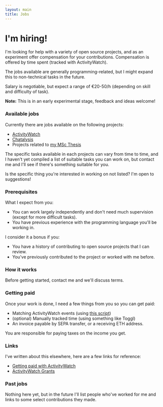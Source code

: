 ```yaml
---
layout: main
title: Jobs
---
```


# I'm hiring!

I'm looking for help with a variety of open source projects, and as an experiment offer compensation for your contributions. Compensation is offered by time spent (tracked with ActivityWatch). 

The jobs available are generally programming-related, but I might expand this to non-technical tasks in the future.

Salary is negotiable, but expect a range of €20-50/h (depending on skill and difficulty of task).

**Note:** This is in an early experimental stage, feedback and ideas welcome!


### Available jobs

Currently there are jobs available on the following projects:

 - [ActivityWatch][gh-aw]
 - [Chatalysis][gh-chatalysis]
 - Projects related to [my MSc Thesis][gh-thesis]

The specific tasks available in each projects can vary from time to time, and I haven't yet compiled a list of suitable tasks you can work on, but contact me and I'll see if there's something suitable for you.

Is the specific thing you're interested in working on not listed? I'm open to suggestions!

[gh-aw]: https://github.com/ActivityWatch/activitywatch
[gh-chatalysis]: https://github.com/ErikBjare/chatalysis
[gh-thesis]: https://github.com/ErikBjare/thesis


### Prerequisites

What I expect from you:

 - You can work largely independently and don't need much supervision (except for more difficult tasks).
 - You have previous experience with the programming language you'll be working in.

I consider it a bonus if you:

 - You have a history of contributing to open source projects that I can review.
 - You've previously contributed to the project or worked with me before.


### How it works

Before getting started, contact me and we'll discuss terms.


### Getting paid

Once your work is done, I need a few things from you so you can get paid:

 - Matching ActivityWatch events (using [this script](https://github.com/ActivityWatch/aw-client/blob/master/examples/working_hours.py))
 - (optional) Manually tracked time (using something like Toggl)
 - An invoice payable by SEPA transfer, or a receiving ETH address.

You are responsible for paying taxes on the income you get.


### Links

I've written about this elsewhere, here are a few links for reference:

 - [Getting paid with ActivityWatch](https://forum.activitywatch.net/t/getting-paid-with-activitywatch/986)
 - [ActivityWatch Grants](https://github.com/ActivityWatch/activitywatch/issues/458)


### Past jobs

Nothing here yet, but in the future I'll list people who've worked for me and links to some select contributions they made.
